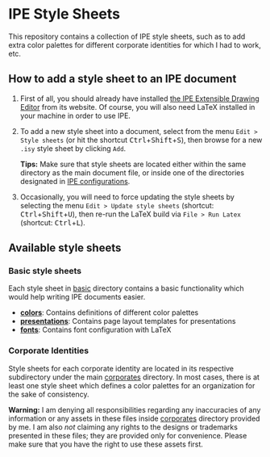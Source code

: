 # IPE Style Sheets

This repository contains a collection of IPE style sheets,
such as to add extra color palettes for different corporate identities
for which I had to work, etc.

## How to add a style sheet to an IPE document

1. First of all, you should already have installed
   [the IPE Extensible Drawing Editor](http://ipe.otfried.org/)
   from its website. Of course, you will also need LaTeX installed
   in your machine in order to use IPE.
2. To add a new style sheet into a document, select from the menu
   `Edit > Style sheets` (or hit the shortcut <kbd>Ctrl</kbd>+<kbd>Shift</kbd>+<kbd>S</kbd>),
   then browse for a new `.isy` style sheet by clicking `Add`.

    **Tips:** Make sure that style sheets are located either within the same directory as the main document file, or inside one of the directories designated in [IPE configurations](http://ipe.otfried.org/manual/manual_40.html). 
3. Occasionally, you will need to force updating the style sheets
   by selecting the menu `Edit > Update style sheets`
   (shortcut: <kbd>Ctrl</kbd>+<kbd>Shift</kbd>+<kbd>U</kbd>), then re-run the LaTeX build via
   `File > Run Latex` (shortcut: <kbd>Ctrl</kbd>+<kbd>L</kbd>).

## Available style sheets

### Basic style sheets

Each style sheet in [basic](basic/) directory contains a basic
functionality which would help writing IPE documents easier.

- **[colors](basic/colors/)**: Contains definitions of different color palettes
- **[presentations](basic/presentations)**: Contains page layout templates for presentations
- **[fonts](basic/fonts/)**: Contains font configuration with LaTeX


### Corporate Identities

Style sheets for each corporate identity are located in its respective
subdirectory under the main [corporates](corporates/) directory.
In most cases, there is at least one style sheet which defines a color
palettes for an organization for the sake of consistency.

**Warning:** I am denying all responsibilities regarding any inaccuracies
of any information or any assets in these files inside
[corporates](corporates/) directory provided by me. I am also
_not_ claiming any rights to the designs or trademarks presented in these
files; they are provided only for convenience. Please make sure that you
have the right to use these assets first.
